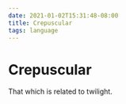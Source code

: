 ```yaml
---
date: 2021-01-02T15:31:48-08:00
title: Crepuscular
tags: language
---
```


# Crepuscular

That which is related to twilight.
